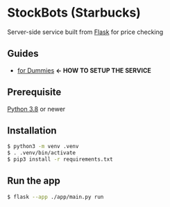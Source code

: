 # StockBots (Starbucks)

Server-side service built from [Flask](https://flask.palletsprojects.com/en/2.3.x/) for price checking

## Guides

- [for Dummies](docs/for-dummise.md) **&larr; HOW TO SETUP THE SERVICE**

## Prerequisite

[Python 3.8](https://www.python.org/downloads/macos/) or newer

## Installation

```bash
$ python3 -m venv .venv
$ . .venv/bin/activate
$ pip3 install -r requirements.txt
```

## Run the app

```bash
$ flask --app ./app/main.py run
```
